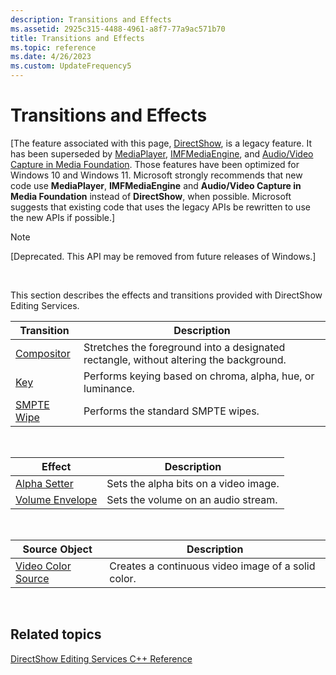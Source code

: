 ```yaml
---
description: Transitions and Effects
ms.assetid: 2925c315-4488-4961-a8f7-77a9ac571b70
title: Transitions and Effects
ms.topic: reference
ms.date: 4/26/2023
ms.custom: UpdateFrequency5
---
```


# Transitions and Effects

\[The feature associated with this page, [DirectShow](/windows/win32/directshow/directshow), is a legacy feature. It has been superseded by [MediaPlayer](/uwp/api/Windows.Media.Playback.MediaPlayer), [IMFMediaEngine](/windows/win32/api/mfmediaengine/nn-mfmediaengine-imfmediaengine), and [Audio/Video Capture in Media Foundation](/windows/win32/medfound/audio-video-capture-in-media-foundation). Those features have been optimized for Windows 10 and Windows 11. Microsoft strongly recommends that new code use **MediaPlayer**, **IMFMediaEngine** and **Audio/Video Capture in Media Foundation** instead of **DirectShow**, when possible. Microsoft suggests that existing code that uses the legacy APIs be rewritten to use the new APIs if possible.\]

> [!Note]  
> \[Deprecated. This API may be removed from future releases of Windows.\]

 

This section describes the effects and transitions provided with DirectShow Editing Services.



| Transition                              | Description                                                                            |
|-----------------------------------------|----------------------------------------------------------------------------------------|
| [Compositor](compositor-transition.md) | Stretches the foreground into a designated rectangle, without altering the background. |
| [Key](key-transition.md)               | Performs keying based on chroma, alpha, hue, or luminance.                             |
| [SMPTE Wipe](smpte-wipe-transition.md) | Performs the standard SMPTE wipes.                                                     |



 



| Effect                                        | Description                           |
|-----------------------------------------------|---------------------------------------|
| [Alpha Setter](alpha-setter-effect.md)       | Sets the alpha bits on a video image. |
| [Volume Envelope](volume-envelope-effect.md) | Sets the volume on an audio stream.   |



 



| Source Object                                | Description                                        |
|----------------------------------------------|----------------------------------------------------|
| [Video Color Source](video-color-source.md) | Creates a continuous video image of a solid color. |



 

## Related topics

<dl> <dt>

[DirectShow Editing Services C++ Reference](directshow-editing-services-c---reference.md)
</dt> </dl>

 

 



